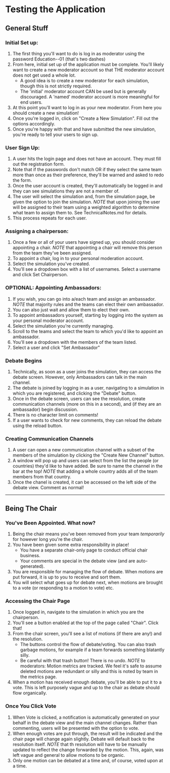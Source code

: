 # Testing the Application

## General Stuff

### Initial Set up:

1. The first thing you'll want to do is log in as moderator using the password Education--01 (that's two dashes)
2. From here, initial set up of the application must be complete. You'll likely want to create a new moderator account so that THE moderator account does not get used a whole lot.
    - A good idea is to create a new moderator for each simulation, though this is not strictly required.
    - The 'initial' moderator account CAN be used but is generally discouraged. A 'named' moderator account is more meaningful for end users.
3. At this point you'll want to log in as your new moderator. From here you should create a new simulation!
4. Once you're logged in, click on "Create a New Simulation". Fill out the options accordingly.
5. Once you're happy with that and have submitted the new simulation, you're ready to tell your users to sign up.

### User Sign Up:

1. A user hits the login page and does not have an account. They must fill out the registration form.
2. Note that if the passwords don't match OR if they select the same team more than once as their preference, they'll be warned and asked to redo the form.
3. Once the user account is created, they'll automatically be logged in and they can see simulations they are not a member of.
4. The user will select the simulation and, from the simulation page, be given the option to join the simulation.
   *NOTE* that upon joining the user will be assigned to their team using a weighted algorithm to determine what team to assign them to. See TechnicalNotes.md for details.
5. This process repeats for each user.

### Assigning a chairperson:

1. Once a few or all of your users have signed up, you should consider appointing a chair.
    *NOTE* that appointing a chair will remove this person from the team they've been assigned.
2. To appoint a chair, log in to your personal moderation account.
3. Select the simulation you've created.
4. You'll see a dropdown box with a list of usernames. Select a username and click Set Chairperson.

### OPTIONAL: Appointing Ambassadors:

1. If you wish, you can go into a/each team and assign an ambassador.
    *NOTE* that majority rules and the teams can elect their own ambassador.
2. You can also just wait and allow them to elect their own.
3. To appoint ambassadors yourself, starting by logging into the system as your personal moderator account.
4. Select the simulation you're currently managing.
5. Scroll to the teams and select the team to which you'd like to appoint an ambassador.
6. You'll see a dropdown with the members of the team listed.
7. Select a user and click "Set Ambassador"

### Debate Begins

1. Technically, as soon as a user joins the simulation, they can access the debate screen. However, only Ambassadors can talk in the main channel.
2. The debate is joined by logging in as a user, navigating to a simulation in which you are registered, and clicking the "Debate" button.
3. Once in the debate screen, users can see the resolution, create communication channels (more on this in a second), and (if they are an ambassador) begin discussion.
4. There is no character limit on comments!
5. If a user wants to check for new comments, they can reload the debate using the reload button.

### Creating Communication Channels

1. A user can open a new communication channel with a subset of the members of the simulation by clicking the "Create New Channel" button.
2. A window will pop up and users can select from the list the people (or countries) they'd like to have added. Be sure to name the channel in the bar at the top!
    *NOTE* that adding a whole country adds all of the team members from that country.
3. Once the chanel is created, it can be accessed on the left side of the debate view. Comment as normal!

- - -

## Being The Chair

### You've Been Appointed. What now?

1. Being the chair means you've been removed from your team _temporarily_ for however long you're the chair.
2. You have been given some extra responsibility in place!
    - You have a separate chair-only page to conduct official chair business.
    - Your comments are special in the debate view (and are auto-generated).
3. You are responsible for managing the flow of debate. When motions are put forward, it is up to you to receive and sort them.
4. You will select what goes up for debate next, when motions are brought to a vote (or responding to a motion to vote) etc.

### Accessing the Chair Page

1. Once logged in, navigate to the simulation in which you are the chairperson.
2. You'll see a button enabled at the top of the page called "Chair". Click that!
3. From the chair screen, you'll see a list of motions (if there are any!) and the resolution.
    - The buttons control the flow of debate/voting. You can also trash garbage motions, for example if a team forwards something blatantly silly.
    - Be careful with that trash button! There is no undo.
    *NOTE* to moderators: Motion metrics are tracked. We feel it's safe to assume deleted motions are redundant or silly and this is noted by team in the metrics page.
4. When a motion has received enough debate, you'll be able to put it to a vote. This is left purposely vague and up to the chair as debate should flow organically.

### Once You Click Vote

1. When Vote is clicked, a notification is automatically generated on your behalf in the debate view and the main channel changes. Rather than commenting, users will be presented with the option to vote.
2. When enough votes are put through, the result will be indicated and the chair page will change again slightly. Debate will default back to the resolution itself.
    *NOTE* that th resolution will have to be manually updated to reflect the change forwarded by the motion. This, again, was left vague and general to allow motions to be organic.
3. Only one motion can be debated at a time and, of course, voted upon at a time. 
